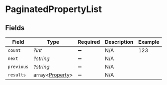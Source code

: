 # PaginatedPropertyList


## Fields

| Field                                              | Type                                               | Required                                           | Description                                        | Example                                            |
| -------------------------------------------------- | -------------------------------------------------- | -------------------------------------------------- | -------------------------------------------------- | -------------------------------------------------- |
| `count`                                            | *?int*                                             | :heavy_minus_sign:                                 | N/A                                                | 123                                                |
| `next`                                             | *?string*                                          | :heavy_minus_sign:                                 | N/A                                                |                                                    |
| `previous`                                         | *?string*                                          | :heavy_minus_sign:                                 | N/A                                                |                                                    |
| `results`                                          | array<[Property](../../models/shared/Property.md)> | :heavy_minus_sign:                                 | N/A                                                |                                                    |